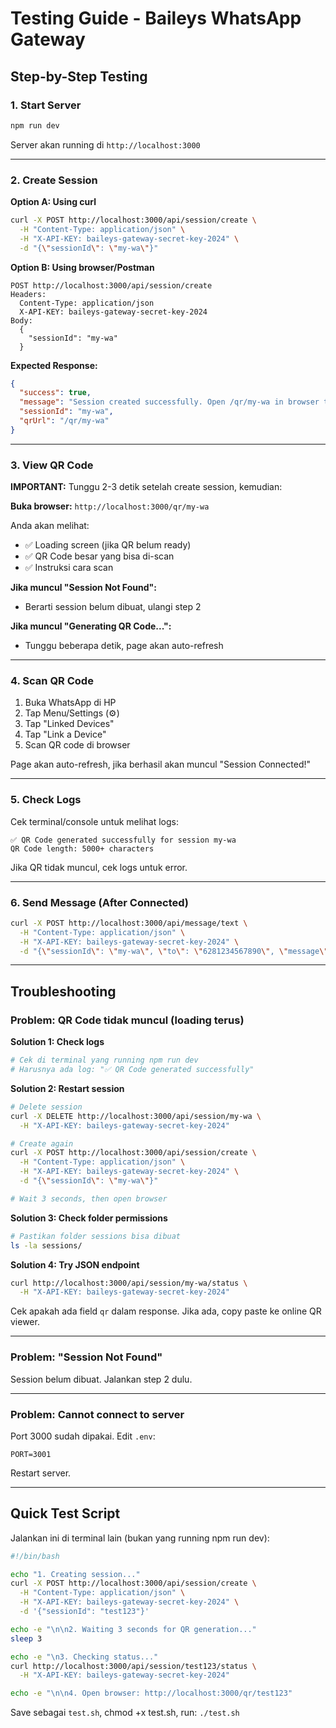 # Testing Guide - Baileys WhatsApp Gateway

## Step-by-Step Testing

### 1. Start Server

```bash
npm run dev
```

Server akan running di `http://localhost:3000`

---

### 2. Create Session

**Option A: Using curl**
```bash
curl -X POST http://localhost:3000/api/session/create \
  -H "Content-Type: application/json" \
  -H "X-API-KEY: baileys-gateway-secret-key-2024" \
  -d "{\"sessionId\": \"my-wa\"}"
```

**Option B: Using browser/Postman**
```
POST http://localhost:3000/api/session/create
Headers:
  Content-Type: application/json
  X-API-KEY: baileys-gateway-secret-key-2024
Body:
  {
    "sessionId": "my-wa"
  }
```

**Expected Response:**
```json
{
  "success": true,
  "message": "Session created successfully. Open /qr/my-wa in browser to scan QR code.",
  "sessionId": "my-wa",
  "qrUrl": "/qr/my-wa"
}
```

---

### 3. View QR Code

**IMPORTANT:** Tunggu 2-3 detik setelah create session, kemudian:

**Buka browser:** `http://localhost:3000/qr/my-wa`

Anda akan melihat:
- ✅ Loading screen (jika QR belum ready)
- ✅ QR Code besar yang bisa di-scan
- ✅ Instruksi cara scan

**Jika muncul "Session Not Found":**
- Berarti session belum dibuat, ulangi step 2

**Jika muncul "Generating QR Code...":**
- Tunggu beberapa detik, page akan auto-refresh

---

### 4. Scan QR Code

1. Buka WhatsApp di HP
2. Tap Menu/Settings (⚙️)
3. Tap "Linked Devices"
4. Tap "Link a Device"
5. Scan QR code di browser

Page akan auto-refresh, jika berhasil akan muncul "Session Connected!"

---

### 5. Check Logs

Cek terminal/console untuk melihat logs:
```
✅ QR Code generated successfully for session my-wa
QR Code length: 5000+ characters
```

Jika QR tidak muncul, cek logs untuk error.

---

### 6. Send Message (After Connected)

```bash
curl -X POST http://localhost:3000/api/message/text \
  -H "Content-Type: application/json" \
  -H "X-API-KEY: baileys-gateway-secret-key-2024" \
  -d "{\"sessionId\": \"my-wa\", \"to\": \"6281234567890\", \"message\": \"Hello!\"}"
```

---

## Troubleshooting

### Problem: QR Code tidak muncul (loading terus)

**Solution 1: Check logs**
```bash
# Cek di terminal yang running npm run dev
# Harusnya ada log: "✅ QR Code generated successfully"
```

**Solution 2: Restart session**
```bash
# Delete session
curl -X DELETE http://localhost:3000/api/session/my-wa \
  -H "X-API-KEY: baileys-gateway-secret-key-2024"

# Create again
curl -X POST http://localhost:3000/api/session/create \
  -H "Content-Type: application/json" \
  -H "X-API-KEY: baileys-gateway-secret-key-2024" \
  -d "{\"sessionId\": \"my-wa\"}"

# Wait 3 seconds, then open browser
```

**Solution 3: Check folder permissions**
```bash
# Pastikan folder sessions bisa dibuat
ls -la sessions/
```

**Solution 4: Try JSON endpoint**
```bash
curl http://localhost:3000/api/session/my-wa/status \
  -H "X-API-KEY: baileys-gateway-secret-key-2024"
```

Cek apakah ada field `qr` dalam response. Jika ada, copy paste ke online QR viewer.

---

### Problem: "Session Not Found"

Session belum dibuat. Jalankan step 2 dulu.

---

### Problem: Cannot connect to server

Port 3000 sudah dipakai. Edit `.env`:
```
PORT=3001
```

Restart server.

---

## Quick Test Script

Jalankan ini di terminal lain (bukan yang running npm run dev):

```bash
#!/bin/bash

echo "1. Creating session..."
curl -X POST http://localhost:3000/api/session/create \
  -H "Content-Type: application/json" \
  -H "X-API-KEY: baileys-gateway-secret-key-2024" \
  -d '{"sessionId": "test123"}'

echo -e "\n\n2. Waiting 3 seconds for QR generation..."
sleep 3

echo -e "\n3. Checking status..."
curl http://localhost:3000/api/session/test123/status \
  -H "X-API-KEY: baileys-gateway-secret-key-2024"

echo -e "\n\n4. Open browser: http://localhost:3000/qr/test123"
```

Save sebagai `test.sh`, chmod +x test.sh, run: `./test.sh`
